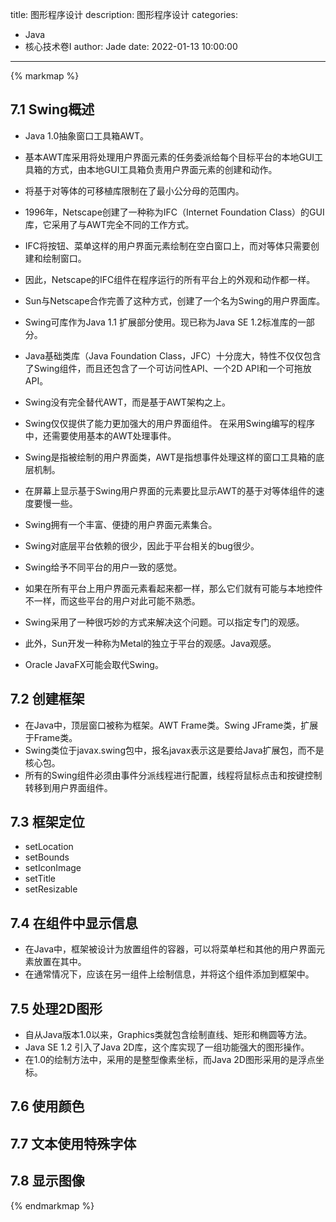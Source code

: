 title: 图形程序设计
description: 图形程序设计
categories: 
  - Java
  - 核心技术卷I
author: Jade
date: 2022-01-13 10:00:00
---

{% markmap %}

## 7.1 Swing概述
- Java 1.0抽象窗口工具箱AWT。
- 基本AWT库采用将处理用户界面元素的任务委派给每个目标平台的本地GUI工具箱的方式，由本地GUI工具箱负责用户界面元素的创建和动作。
- 将基于对等体的可移植库限制在了最小公分母的范围内。
- 1996年，Netscape创建了一种称为IFC（Internet Foundation Class）的GUI库，它采用了与AWT完全不同的工作方式。
- IFC将按钮、菜单这样的用户界面元素绘制在空白窗口上，而对等体只需要创建和绘制窗口。
- 因此，Netscape的IFC组件在程序运行的所有平台上的外观和动作都一样。
- Sun与Netscape合作完善了这种方式，创建了一个名为Swing的用户界面库。
- Swing可库作为Java 1.1 扩展部分使用。现已称为Java SE 1.2标准库的一部分。
- Java基础类库（Java Foundation Class，JFC）十分庞大，特性不仅仅包含了Swing组件，而且还包含了一个可访问性API、一个2D API和一个可拖放API。
- Swing没有完全替代AWT，而是基于AWT架构之上。
- Swing仅仅提供了能力更加强大的用户界面组件。 在采用Swing编写的程序中，还需要使用基本的AWT处理事件。
- Swing是指被绘制的用户界面类，AWT是指想事件处理这样的窗口工具箱的底层机制。
- 在屏幕上显示基于Swing用户界面的元素要比显示AWT的基于对等体组件的速度要慢一些。

- Swing拥有一个丰富、便捷的用户界面元素集合。
- Swing对底层平台依赖的很少，因此于平台相关的bug很少。
- Swing给予不同平台的用户一致的感觉。

- 如果在所有平台上用户界面元素看起来都一样，那么它们就有可能与本地控件不一样，而这些平台的用户对此可能不熟悉。
- Swing采用了一种很巧妙的方式来解决这个问题。可以指定专门的观感。
- 此外，Sun开发一种称为Metal的独立于平台的观感。Java观感。

- Oracle JavaFX可能会取代Swing。

## 7.2 创建框架
- 在Java中，顶层窗口被称为框架。AWT Frame类。Swing JFrame类，扩展于Frame类。
- Swing类位于javax.swing包中，报名javax表示这是要给Java扩展包，而不是核心包。
- 所有的Swing组件必须由事件分派线程进行配置，线程将鼠标点击和按键控制转移到用户界面组件。

## 7.3 框架定位
- setLocation
- setBounds
- setIconImage
- setTitle
- setResizable

## 7.4 在组件中显示信息
- 在Java中，框架被设计为放置组件的容器，可以将菜单栏和其他的用户界面元素放置在其中。
- 在通常情况下，应该在另一组件上绘制信息，并将这个组件添加到框架中。

## 7.5 处理2D图形
- 自从Java版本1.0以来，Graphics类就包含绘制直线、矩形和椭圆等方法。
- Java SE 1.2 引入了Java 2D库，这个库实现了一组功能强大的图形操作。
- 在1.0的绘制方法中，采用的是整型像素坐标，而Java 2D图形采用的是浮点坐标。

## 7.6 使用颜色

## 7.7 文本使用特殊字体

## 7.8 显示图像

{% endmarkmap %}
